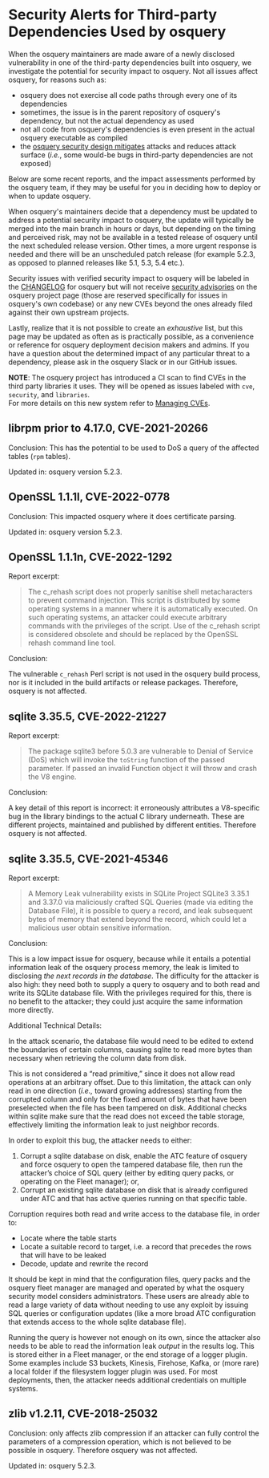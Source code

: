 # Security Alerts for Third-party Dependencies Used by osquery

When the osquery maintainers are made aware of a newly disclosed vulnerability in one of the third-party dependencies
built into osquery, we investigate the potential for security impact to osquery. Not all issues affect osquery, for
reasons such as:

- osquery does not exercise all code paths through every one of its dependencies
- sometimes, the issue is in the parent repository of osquery's dependency, but not the actual dependency as used
- not all code from osquery's dependencies is even present in the actual osquery executable as compiled
- the [osquery security design mitigates](https://github.com/osquery/osquery/blob/master/ASSURANCE.md) attacks and
  reduces attack surface (_i.e._, some would-be bugs in third-party dependencies are not exposed)

Below are some recent reports, and the impact assessments performed by the osquery team, if they may be useful for
you in deciding how to deploy or when to update osquery.

When osquery's maintainers decide that a dependency must be updated to address a potential security impact to osquery,
the update will typically be merged into the main branch in hours or days, but depending on the timing and perceived
risk, may not be available in a tested release of osquery until the next scheduled release version. Other times, a more
urgent response is needed and there will be an unscheduled patch release (for example 5.2.3, as opposed to planned
releases like 5.1, 5.3, 5.4 etc.).

Security issues with verified security impact to osquery will be labeled in the
[CHANGELOG](https://github.com/osquery/osquery/blob/master/CHANGELOG.md) for osquery but will not receive [security
advisories](https://github.com/osquery/osquery/security/advisories) on the osquery project page (those are reserved
specifically for issues in osquery's own codebase) or any new CVEs beyond the ones already filed against their own
upstream projects.

Lastly, realize that it is not possible to create an _exhaustive_ list, but this page may be updated as often as is
practically possible, as a convenience or reference for osquery deployment decision makers and admins. If you have a
question about the determined impact of any particular threat to a dependency, please ask in the osquery Slack or in our
GitHub issues.

**NOTE**: The osquery project has introduced a CI scan to find CVEs in the third party libraries it uses. They will be opened as issues labeled with `cve`, `security`, and `libraries`.  
For more details on this new system refer to [Managing CVEs](../development/cve-scan.md).


## librpm prior to 4.17.0, CVE-2021-20266

Conclusion: This has the potential to be used to DoS a query of the affected tables (`rpm` tables).

Updated in: osquery version 5.2.3.

## OpenSSL 1.1.1l, CVE-2022-0778

Conclusion: This impacted osquery where it does certificate parsing.

Updated in: osquery version 5.2.3.

## OpenSSL 1.1.1n, CVE-2022-1292

Report excerpt:

> The c_rehash script does not properly sanitise shell metacharacters to prevent command injection. This script is
> distributed by some operating systems in a manner where it is automatically executed. On such operating systems, an
> attacker could execute arbitrary commands with the privileges of the script. Use of the c_rehash script is considered
> obsolete and should be replaced by the OpenSSL rehash command line tool.

Conclusion:

The vulnerable `c_rehash` Perl script is not used in the osquery build process, nor is it included in the build
artifacts or release packages. Therefore, osquery is not affected.

## sqlite 3.35.5, CVE-2022-21227

Report excerpt:

> The package sqlite3 before 5.0.3 are vulnerable to Denial of Service (DoS) which will invoke the `toString` function
> of the passed parameter. If passed an invalid Function object it will throw and crash the V8 engine.

Conclusion:

A key detail of this report is incorrect: it erroneously attributes a V8-specific bug in the library bindings to the
actual C library underneath. These are different projects, maintained and published by different entities. Therefore
osquery is not affected.

## sqlite 3.35.5, CVE-2021-45346

Report excerpt:

> A Memory Leak vulnerability exists in SQLite Project SQLite3 3.35.1 and 3.37.0 via maliciously crafted SQL Queries
> (made via editing the Database File), it is possible to query a record, and leak subsequent bytes of memory that
> extend beyond the record, which could let a malicious user obtain sensitive information.

Conclusion:

This is a low impact issue for osquery, because while it entails a potential information leak of the osquery process
memory, the leak is limited to disclosing _the next records in the database_. The difficulty for the attacker is also
high: they need both to supply a query to osquery and to both read and write its SQLite database file. With the
privileges required for this, there is no benefit to the attacker; they could just acquire the same information more
directly.

Additional Technical Details:

In the attack scenario, the database file would need to be edited to extend the boundaries of certain columns, causing
sqlite to read more bytes than necessary when retrieving the column data from disk.

This is not considered a “read primitive,” since it does not allow read operations at an arbitrary offset. Due to this
limitation, the attack can only read in one direction (_i.e.,_ toward growing addresses) starting from the corrupted
column and only for the fixed amount of bytes that have been preselected when the file has been tampered on disk.
Additional checks within sqlite make sure that the read does not exceed the table storage, effectively limiting the
information leak to just neighbor records.

In order to exploit this bug, the attacker needs to either:

1) Corrupt a sqlite database on disk, enable the ATC feature of osquery and force osquery to open the tampered database
   file, then run the attacker’s choice of SQL query (either by editing query packs, or operating on the Fleet manager);
   or,
2) Corrupt an existing sqlite database on disk that is already configured under ATC and that has active queries running
   on that specific table.

Corruption requires both read and write access to the database file, in order to:

- Locate where the table starts
- Locate a suitable record to target, i.e. a record that precedes the rows that will have to be leaked
- Decode, update and rewrite the record

It should be kept in mind that the configuration files, query packs and the osquery fleet manager are managed and
operated by what the osquery security model considers administrators. These users are already able to read a large
variety of data without needing to use any exploit by issuing SQL queries or configuration updates (like a more broad
ATC configuration that extends access to the whole sqlite database file).

Running the query is however not enough on its own, since the attacker also needs to be able to read the information
leak _output_ in the results log. This is stored either in a Fleet manager, or the end storage of a logger plugin. Some
examples include S3 buckets, Kinesis, Firehose, Kafka, or (more rare) a local folder if the filesystem logger plugin was
used. For most deployments, then, the attacker needs additional credentials on multiple systems.

## zlib v1.2.11, CVE-2018-25032

Conclusion: only affects zlib compression if an attacker can fully control the parameters of a compression operation,
which is not believed to be possible in osquery. Therefore osquery was not affected.

Updated in: osquery 5.2.3.
